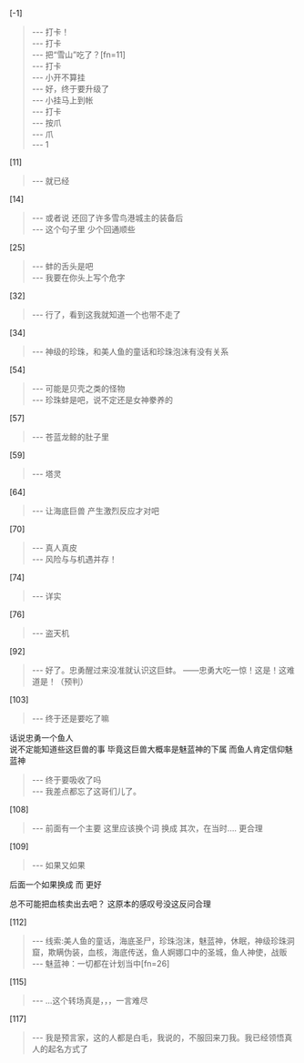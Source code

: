 
[-1] 
>--- 打卡！<br>
>--- 打卡<br>
>--- 把“雪山”吃了？[fn=11]<br>
>--- 打卡<br>
>--- 小开不算挂<br>
>--- 好，终于要升级了<br>
>--- 小挂马上到帐<br>
>--- 打卡<br>
>--- 按爪<br>
>--- 爪<br>
>--- 1<br>

[11] 
>--- 就已经<br>

[14] 
>--- 或者说  还回了许多雪鸟港城主的装备后<br>
>--- 这个句子里
少个回通顺些<br>

[25] 
>--- 蚌的舌头是吧<br>
>--- 我要在你头上写个危字<br>

[32] 
>--- 行了，看到这我就知道一个也带不走了<br>

[34] 
>--- 神级的珍珠，和美人鱼的童话和珍珠泡沫有没有关系<br>

[54] 
>--- 可能是贝壳之类的怪物<br>
>--- 珍珠蚌是吧，说不定还是女神豢养的<br>

[57] 
>--- 苍蓝龙鲸的肚子里<br>

[59] 
>--- 塔灵<br>

[64] 
>--- 让海底巨兽
产生激烈反应才对吧<br>

[70] 
>--- 真人真皮<br>
>--- 风险与与机遇并存！<br>

[74] 
>--- 详实<br>

[76] 
>--- 盗天机<br>

[92] 
>--- 好了。忠勇醒过来没准就认识这巨蚌。
——忠勇大吃一惊！这是！这难道是！（预判）<br>

[103] 
>--- 终于还是要吃了嘛

话说忠勇一个鱼人   
说不定能知道些这巨兽的事
毕竟这巨兽大概率是魅蓝神的下属
而鱼人肯定信仰魅蓝神<br>
>--- 终于要吸收了吗<br>
>--- 我差点都忘了这哥们儿了。<br>

[108] 
>--- 前面有一个主要
这里应该换个词
换成
其次，在当时....
更合理<br>

[109] 
>--- 如果又如果

后面一个如果换成
而
更好

总不可能把血核卖出去吧？
这原本的感叹号没这反问合理<br>

[112] 
>--- 线索:美人鱼的童话，海底圣尸，珍珠泡沫，魅蓝神，休眠，神级珍珠洞窟，欺瞒伪装，血核，海底传送，鱼人婀娜口中的圣城，鱼人神使，战贩<br>
>--- 魅蓝神：一切都在计划当中[fn=26]<br>

[115] 
>--- ...这个转场真是，，，一言难尽<br>

[117] 
>--- 我是预言家，这的人都是白毛，我说的，不服回来刀我。我已经领悟真人的起名方式了<br>
